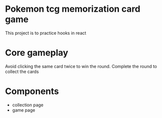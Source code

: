 # Pokemon tcg memorization card game

This project is to practice hooks in react

# Core gameplay
Avoid clicking the same card twice to win the round. Complete the round to collect the cards

# Components
- collection page
- game page
